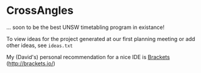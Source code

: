 # CrossAngles
... soon to be the best UNSW timetabling program in existance!

To view ideas for the project generated at our first planning meeting or add other ideas, see `ideas.txt`



My (David's) personal recommendation for a nice IDE is [Brackets](http://brackets.io/) (<http://brackets.io/>)
